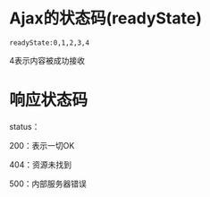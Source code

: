 # Ajax的状态码(readyState)
    readyState:0,1,2,3,4
   
4表示内容被成功接收

# 响应状态码

status：

200：表示一切OK

404：资源未找到

500：内部服务器错误

